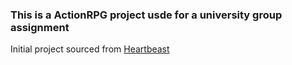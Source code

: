 ### This is a ActionRPG project usde for a university group assignment
Initial project sourced from [Heartbeast](https://www.youtube.com/@uheartbeast/videos)
